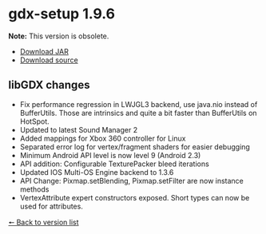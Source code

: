 # gdx-setup 1.9.6

**Note:** This version is obsolete.

* [Download JAR](https://github.com/JavaCakeGames/gdx-setup-archive/blob/main/gdx-setup_1.9.6.jar)
* [Download source](https://github.com/JavaCakeGames/gdx-setup-archive/blob/main/sources/gdx-setup_1.9.6.zip)

## libGDX changes

- Fix performance regression in LWJGL3 backend, use java.nio instead of BufferUtils. Those are intrinsics and quite a bit faster than BufferUtils on HotSpot.
- Updated to latest Sound Manager 2
- Added mappings for Xbox 360 controller for Linux
- Separated error log for vertex/fragment shaders for easier debugging
- Minimum Android API level is now level 9 (Android 2.3)
- API addition: Configurable TexturePacker bleed iterations
- Updated IOS Multi-OS Engine backend to 1.3.6
- API Change: Pixmap.setBlending, Pixmap.setFilter are now instance methods
- VertexAttribute expert constructors exposed. Short types can now be used for attributes.

[🠔 Back to version list](https://javacakegames.github.io/gdx-setup-archive/)
